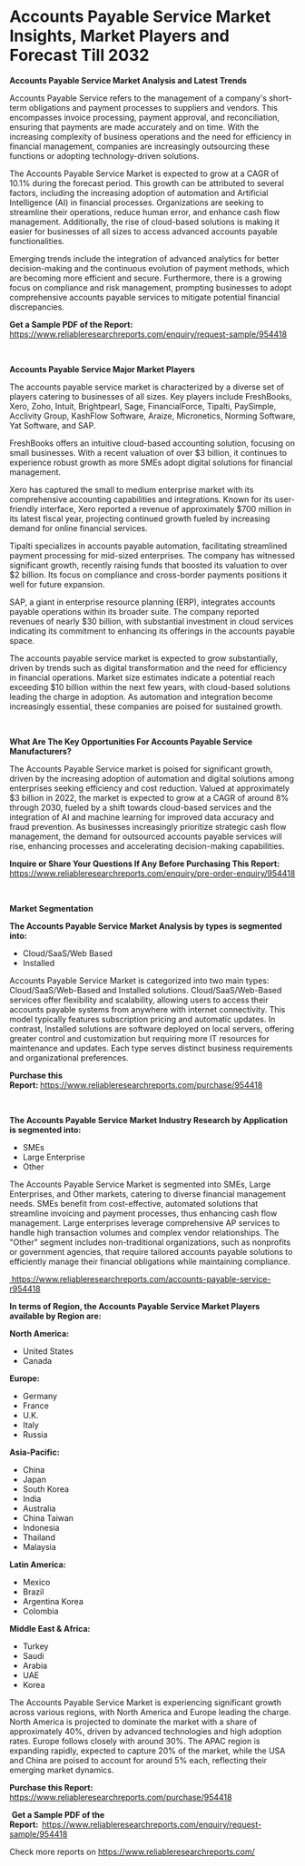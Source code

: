<p><h1>Accounts Payable Service Market Insights, Market Players and Forecast Till 2032</h1></p><p><strong>Accounts Payable Service Market Analysis and Latest Trends</strong></p>
<p><p>Accounts Payable Service refers to the management of a company's short-term obligations and payment processes to suppliers and vendors. This encompasses invoice processing, payment approval, and reconciliation, ensuring that payments are made accurately and on time. With the increasing complexity of business operations and the need for efficiency in financial management, companies are increasingly outsourcing these functions or adopting technology-driven solutions.</p><p>The Accounts Payable Service Market is expected to grow at a CAGR of 10.1% during the forecast period. This growth can be attributed to several factors, including the increasing adoption of automation and Artificial Intelligence (AI) in financial processes. Organizations are seeking to streamline their operations, reduce human error, and enhance cash flow management. Additionally, the rise of cloud-based solutions is making it easier for businesses of all sizes to access advanced accounts payable functionalities.</p><p>Emerging trends include the integration of advanced analytics for better decision-making and the continuous evolution of payment methods, which are becoming more efficient and secure. Furthermore, there is a growing focus on compliance and risk management, prompting businesses to adopt comprehensive accounts payable services to mitigate potential financial discrepancies.</p></p>
<p><strong>Get a Sample PDF of the Report:&nbsp;</strong> <a href="https://www.reliableresearchreports.com/enquiry/request-sample/954418?utm_campaign=2652&utm_medium=2&utm_source=Github&utm_content=ia&utm_term=07032025&utm_id=accounts-payable-service">https://www.reliableresearchreports.com/enquiry/request-sample/954418</a></p>
<p>&nbsp;</p>
<p><strong>Accounts Payable Service Major Market Players</strong></p>
<p><p>The accounts payable service market is characterized by a diverse set of players catering to businesses of all sizes. Key players include FreshBooks, Xero, Zoho, Intuit, Brightpearl, Sage, FinancialForce, Tipalti, PaySimple, Acclivity Group, KashFlow Software, Araize, Micronetics, Norming Software, Yat Software, and SAP.</p><p>FreshBooks offers an intuitive cloud-based accounting solution, focusing on small businesses. With a recent valuation of over $3 billion, it continues to experience robust growth as more SMEs adopt digital solutions for financial management.</p><p>Xero has captured the small to medium enterprise market with its comprehensive accounting capabilities and integrations. Known for its user-friendly interface, Xero reported a revenue of approximately $700 million in its latest fiscal year, projecting continued growth fueled by increasing demand for online financial services.</p><p>Tipalti specializes in accounts payable automation, facilitating streamlined payment processing for mid-sized enterprises. The company has witnessed significant growth, recently raising funds that boosted its valuation to over $2 billion. Its focus on compliance and cross-border payments positions it well for future expansion.</p><p>SAP, a giant in enterprise resource planning (ERP), integrates accounts payable operations within its broader suite. The company reported revenues of nearly $30 billion, with substantial investment in cloud services indicating its commitment to enhancing its offerings in the accounts payable space.</p><p>The accounts payable service market is expected to grow substantially, driven by trends such as digital transformation and the need for efficiency in financial operations. Market size estimates indicate a potential reach exceeding $10 billion within the next few years, with cloud-based solutions leading the charge in adoption. As automation and integration become increasingly essential, these companies are poised for sustained growth.</p></p>
<p>&nbsp;</p>
<p><strong>What Are The Key Opportunities For Accounts Payable Service Manufacturers?</strong></p>
<p><p>The Accounts Payable Service market is poised for significant growth, driven by the increasing adoption of automation and digital solutions among enterprises seeking efficiency and cost reduction. Valued at approximately $3 billion in 2022, the market is expected to grow at a CAGR of around 8% through 2030, fueled by a shift towards cloud-based services and the integration of AI and machine learning for improved data accuracy and fraud prevention. As businesses increasingly prioritize strategic cash flow management, the demand for outsourced accounts payable services will rise, enhancing processes and accelerating decision-making capabilities.</p></p>
<p><strong>Inquire or Share Your Questions If Any Before Purchasing This Report:</strong> <a href="https://www.reliableresearchreports.com/enquiry/pre-order-enquiry/954418?utm_campaign=2652&utm_medium=2&utm_source=Github&utm_content=ia&utm_term=07032025&utm_id=accounts-payable-service">https://www.reliableresearchreports.com/enquiry/pre-order-enquiry/954418</a></p>
<p>&nbsp;</p>
<p><strong>Market Segmentation</strong></p>
<p><strong>The Accounts Payable Service Market Analysis by types is segmented into:</strong></p>
<p><ul><li>Cloud/SaaS/Web Based</li><li>Installed</li></ul></p>
<p><p>Accounts Payable Service Market is categorized into two main types: Cloud/SaaS/Web-Based and Installed solutions. Cloud/SaaS/Web-Based services offer flexibility and scalability, allowing users to access their accounts payable systems from anywhere with internet connectivity. This model typically features subscription pricing and automatic updates. In contrast, Installed solutions are software deployed on local servers, offering greater control and customization but requiring more IT resources for maintenance and updates. Each type serves distinct business requirements and organizational preferences.</p></p>
<p><strong>Purchase this Report:&nbsp;</strong><a href="https://www.reliableresearchreports.com/purchase/954418?utm_campaign=2652&utm_medium=2&utm_source=Github&utm_content=ia&utm_term=07032025&utm_id=accounts-payable-service">https://www.reliableresearchreports.com/purchase/954418</a></p>
<p>&nbsp;</p>
<p><strong>The Accounts Payable Service Market Industry Research by Application is segmented into:</strong></p>
<p><ul><li>SMEs</li><li>Large Enterprise</li><li>Other</li></ul></p>
<p><p>The Accounts Payable Service Market is segmented into SMEs, Large Enterprises, and Other markets, catering to diverse financial management needs. SMEs benefit from cost-effective, automated solutions that streamline invoicing and payment processes, thus enhancing cash flow management. Large enterprises leverage comprehensive AP services to handle high transaction volumes and complex vendor relationships. The "Other" segment includes non-traditional organizations, such as nonprofits or government agencies, that require tailored accounts payable solutions to efficiently manage their financial obligations while maintaining compliance.</p></p>
<p><a href="https://www.reliableresearchreports.com/accounts-payable-service-r954418?utm_campaign=2652&utm_medium=2&utm_source=Github&utm_content=ia&utm_term=07032025&utm_id=accounts-payable-service">&nbsp;https://www.reliableresearchreports.com/accounts-payable-service-r954418</a></p>
<p><strong>In terms of Region, the Accounts Payable Service Market Players available by Region are:</strong></p>
<p>
    <p> <strong> North America: </strong>
        <ul>
            <li>United States</li>
            <li>Canada</li>
        </ul>
        </p> 
    <p> <strong> Europe: </strong>
        <ul>
            <li>Germany</li>
            <li>France</li>
            <li>U.K.</li>
            <li>Italy</li>
            <li>Russia</li>
        </ul>
        </p> 
    <p> <strong> Asia-Pacific: </strong>
        <ul>
            <li>China</li>
            <li>Japan</li>
            <li>South Korea</li>
            <li>India</li>
            <li>Australia</li>
            <li>China Taiwan</li>
            <li>Indonesia</li>
            <li>Thailand</li>
            <li>Malaysia</li>
        </ul>
        </p> 
    <p> <strong> Latin America: </strong>
        <ul>
            <li>Mexico</li>
            <li>Brazil</li>
            <li>Argentina Korea</li>
            <li>Colombia</li>
        </ul>
        </p> 
    <p> <strong> Middle East & Africa: </strong>
        <ul>
            <li>Turkey</li>
            <li>Saudi</li>
            <li>Arabia</li>
            <li>UAE</li>
            <li>Korea</li>
        </ul>
    </p>
    </p>
<p><p>The Accounts Payable Service Market is experiencing significant growth across various regions, with North America and Europe leading the charge. North America is projected to dominate the market with a share of approximately 40%, driven by advanced technologies and high adoption rates. Europe follows closely with around 30%. The APAC region is expanding rapidly, expected to capture 20% of the market, while the USA and China are poised to account for around 5% each, reflecting their emerging market dynamics.</p></p>
<p><strong>Purchase this Report: </strong><a href="https://www.reliableresearchreports.com/purchase/954418?utm_campaign=2652&utm_medium=2&utm_source=Github&utm_content=ia&utm_term=07032025&utm_id=accounts-payable-service">https://www.reliableresearchreports.com/purchase/954418</a></p>
<p>&nbsp;<strong>Get a Sample PDF of the Report:&nbsp;&nbsp;</strong><a href="https://www.reliableresearchreports.com/enquiry/request-sample/954418?utm_campaign=2652&utm_medium=2&utm_source=Github&utm_content=ia&utm_term=07032025&utm_id=accounts-payable-service">https://www.reliableresearchreports.com/enquiry/request-sample/954418</a></p>
<p><strong></strong></p>
<p>Check more reports on <a href="https://www.reliableresearchreports.com/?utm_campaign=2652&utm_medium=2&utm_source=Github&utm_content=ia&utm_term=07032025&utm_id=accounts-payable-service">https://www.reliableresearchreports.com/</a></p>